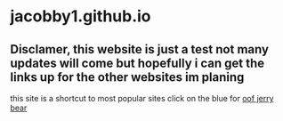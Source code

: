 # jacobby1.github.io
## Disclamer, this website is just a test not many updates will come but hopefully i can get the links up for the other websites im planing 
this site is a shortcut to most popular sites click on the blue for [oof jerry bear](https://oofjerrybear.github.io/ATLGames/projects)
